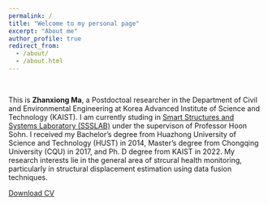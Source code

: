 ```yaml
---
permalink: /
title: "Welcome to my personal page"
excerpt: "About me"
author_profile: true
redirect_from: 
  - /about/
  - /about.html
---
```


&nbsp;

This is **Zhanxiong Ma**, a Postdoctoal researcher in the Department of Civil and Environmental Engineering at Korea Advanced Institute of Science and Technology (KAIST). I am currently studing in [Smart Structures and Systems Laboratory (SSSLAB)](http://ssslab.kaist.ac.kr/main/main.html) under the supervison of Professor Hoon Sohn. I received my Bachelor’s degree from Huazhong University of Science and Technology (HUST) in 2014, Master’s degree from Chongqing University (CQU) in 2017, and Ph. D degree from KAIST in 2022. My research interests lie in the general area of strcural health monitoring, particularly in structural displacement estimation using data fusion techniques. 

[Download CV](https://mazhanxiong.github.io/files/CV_EN.pdf)
